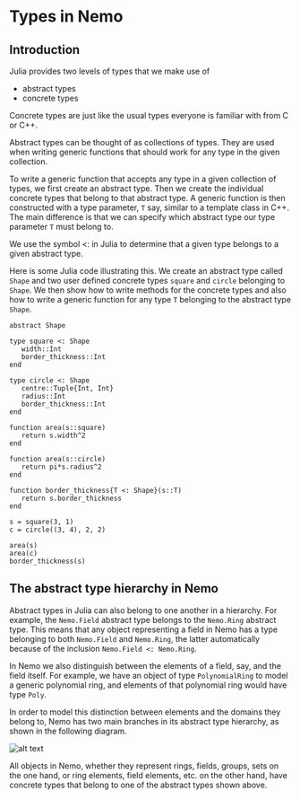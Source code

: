 # Types in Nemo

## Introduction

Julia provides two levels of types that we make use of

  - abstract types
  - concrete types

Concrete types are just like the usual types everyone is familiar with from C or C++.

Abstract types can be thought of as collections of types. They are used when writing generic functions
that should work for any type in the given collection.

To write a generic function that accepts any type in a given collection of types, we first create an
abstract type. Then we create the individual concrete types that belong to that abstract type. A generic
function is then constructed with a type parameter, `T` say, similar to a template class in C++. The main
difference is that we can specify which abstract type our type parameter `T` must belong to.

We use the symbol <: in Julia to determine that a given type belongs to a given abstract type. 

Here is some Julia code illustrating this. We create an abstract type called `Shape` and two user defined
concrete types `square` and `circle` belonging to `Shape`. We then show how to write methods for the
concrete types and also how to write a generic function for any type `T` belonging to the abstract type
`Shape`.

```
abstract Shape

type square <: Shape
   width::Int
   border_thickness::Int
end

type circle <: Shape
   centre::Tuple{Int, Int}
   radius::Int
   border_thickness::Int
end

function area(s::square)
   return s.width^2
end

function area(s::circle)
   return pi*s.radius^2
end

function border_thickness{T <: Shape}(s::T)
   return s.border_thickness
end

s = square(3, 1)
c = circle((3, 4), 2, 2)

area(s)
area(c)
border_thickness(s)
```

## The abstract type hierarchy in Nemo

Abstract types in Julia can also belong to one another in a hierarchy. For example, the `Nemo.Field`
abstract type belongs to the `Nemo.Ring` abstract type. This means that any object representing a field
in Nemo has a type belonging to both `Nemo.Field` and `Nemo.Ring`, the latter automatically because of
the inclusion `Nemo.Field <: Nemo.Ring`.

In Nemo we also distinguish between the elements of a field, say, and the field itself. For example,
we have an object of type `PolynomialRing` to model a generic polynomial ring, and elements of that 
polynomial ring would have type `Poly`. 

In order to model this distinction between elements and the domains they belong to, Nemo has two main
branches in its abstract type hierarchy, as shown in the following diagram.

![alt text](/types.png "Abstract type hierarchy")

All objects in Nemo, whether they represent rings, fields, groups, sets on the one hand, or ring
elements, field elements, etc. on the other hand, have concrete types that belong to one of the abstract
types shown above.


